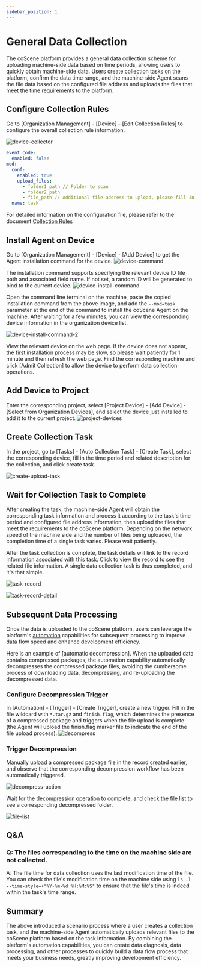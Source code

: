 ```yaml
---
sidebar_position: 1
---
```


# General Data Collection

The coScene platform provides a general data collection scheme for uploading machine-side data based on time periods, allowing users to quickly obtain machine-side data. Users create collection tasks on the platform, confirm the data time range, and the machine-side Agent scans the file data based on the configured file address and uploads the files that meet the time requirements to the platform.

## Configure Collection Rules

Go to [Organization Management] - [Device] - [Edit Collection Rules] to configure the overall collection rule information.

![device-collector](./img/common-task-1.png)

```yaml
event_code:
  enabled: false
mod:
  conf:
    enabled: true
    upload_files:
      - folder1_path // Folder to scan
      - folder2_path
      - file_path // Additional file address to upload, please fill in the absolute path
  name: task
```

For detailed information on the configuration file, please refer to the document [Collection Rules](../4-recipes/3-device/4-device-collector.md)

## Install Agent on Device

Go to [Organization Management] - [Device] - [Add Device] to get the Agent installation command for the device.
![device-command](./img/common-task-2.png)

The installation command supports specifying the relevant device ID file path and associated field name. If not set, a random ID will be generated to bind to the current device.
![device-install-command](./img/device-install-command.png)

Open the command line terminal on the machine, paste the copied installation command from the above image, and add the `--mod=task` parameter at the end of the command to install the coScene Agent on the machine. After waiting for a few minutes, you can view the corresponding device information in the organization device list.

![device-install-command-2](./img/device-install-command-2.png)

View the relevant device on the web page. If the device does not appear, the first installation process may be slow, so please wait patiently for 1 minute and then refresh the web page. Find the corresponding machine and click [Admit Collection] to allow the device to perform data collection operations.

## Add Device to Project

Enter the corresponding project, select [Project Device] - [Add Device] - [Select from Organization Devices], and select the device just installed to add it to the current project.
![project-devices](./img/project-devices.png)

## Create Collection Task

In the project, go to [Tasks] - [Auto Collection Task] - [Create Task], select the corresponding device, fill in the time period and related description for the collection, and click create task.

![create-upload-task](./img/upload-task.png)

## Wait for Collection Task to Complete

After creating the task, the machine-side Agent will obtain the corresponding task information and process it according to the task's time period and configured file address information, then upload the files that meet the requirements to the coScene platform. Depending on the network speed of the machine side and the number of files being uploaded, the completion time of a single task varies. Please wait patiently.

After the task collection is complete, the task details will link to the record information associated with this task. Click to view the record to see the related file information. A single data collection task is thus completed, and it's that simple.

![task-record](./img/task-record.png)

![task-record-detail](./img/task-record-detail.png)

## Subsequent Data Processing

Once the data is uploaded to the coScene platform, users can leverage the platform's [automation](../4-recipes/12-action/1-quickstart.md) capabilities for subsequent processing to improve data flow speed and enhance development efficiency.

Here is an example of [automatic decompression]. When the uploaded data contains compressed packages, the automation capability automatically decompresses the compressed package files, avoiding the cumbersome process of downloading data, decompressing, and re-uploading the decompressed data.

### Configure Decompression Trigger

In [Automation] - [Trigger] - [Create Trigger], create a new trigger. Fill in the file wildcard with `*.tar.gz` and `finish.flag`, which determines the presence of a compressed package and triggers when the file upload is complete (the Agent will upload the finish.flag marker file to indicate the end of the file upload process).
![decompress](./img/decompress-files.png)

### Trigger Decompression

Manually upload a compressed package file in the record created earlier, and observe that the corresponding decompression workflow has been automatically triggered.

![decompress-action](./img/decompress-action.png)

Wait for the decompression operation to complete, and check the file list to see a corresponding decompressed folder.

![file-list](./img/files-list.png)

## Q&A

### Q: The files corresponding to the time on the machine side are not collected.

A: The file time for data collection uses the last modification time of the file. You can check the file's modification time on the machine side using `ls -l --time-style=+"%Y-%m-%d %H:%M:%S"` to ensure that the file's time is indeed within the task's time range.

## Summary

The above introduced a scenario process where a user creates a collection task, and the machine-side Agent automatically uploads relevant files to the coScene platform based on the task information. By combining the platform's automation capabilities, you can create data diagnosis, data processing, and other processes to quickly build a data flow process that meets your business needs, greatly improving development efficiency.
